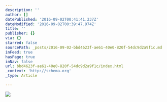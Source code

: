 ```yaml
---
description: ''
author: []
datePublished: '2016-09-02T00:41:41.237Z'
dateModified: '2016-09-02T00:39:47.974Z'
title: ''
publisher: {}
via: {}
starred: false
sourcePath: _posts/2016-09-02-bbd4623f-ae61-40e0-820f-54dc9d2a9f1c.md
inFeed: true
hasPage: true
inNav: false
url: bbd4623f-ae61-40e0-820f-54dc9d2a9f1c/index.html
_context: 'http://schema.org'
_type: Article

---
```

![](https://the-grid-user-content.s3-us-west-2.amazonaws.com/523d071d-99b9-44d9-8ecd-ff66a53f5114.jpg)